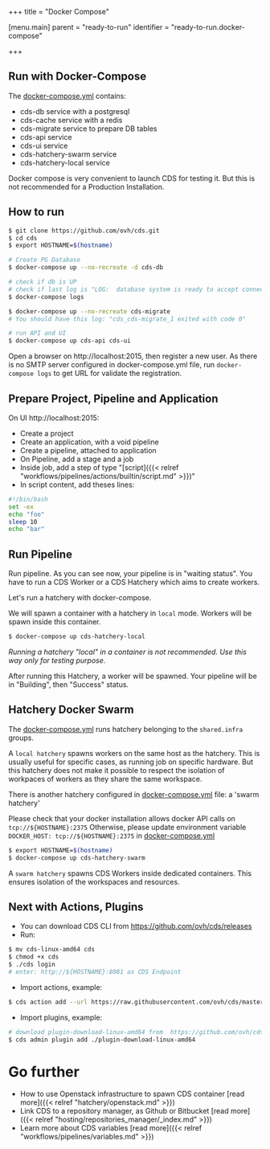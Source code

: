+++
title = "Docker Compose"

[menu.main]
parent = "ready-to-run"
identifier = "ready-to-run.docker-compose"

+++

## Run with Docker-Compose

The [docker-compose.yml](https://github.com/ovh/cds/blob/master/docker-compose.yml) contains:

- cds-db service with a postgresql
- cds-cache service with a redis
- cds-migrate service to prepare DB tables
- cds-api service
- cds-ui service
- cds-hatchery-swarm service
- cds-hatchery-local service

Docker compose is very convenient to launch CDS for testing it. But this is not recommended for a Production Installation.

## How to run

```bash
$ git clone https://github.com/ovh/cds.git
$ cd cds
$ export HOSTNAME=$(hostname)

# Create PG Database
$ docker-compose up --no-recreate -d cds-db

# check if db is UP
# check if last log is "LOG:  database system is ready to accept connections"
$ docker-compose logs

$ docker-compose up --no-recreate cds-migrate
# You should have this log: "cds_cds-migrate_1 exited with code 0"

# run API and UI
$ docker-compose up cds-api cds-ui

```

Open a browser on http://localhost:2015, then register a new user.
As there is no SMTP server configured in docker-compose.yml file,
run `docker-compose logs` to get URL for validate the registration.

## Prepare Project, Pipeline and Application

On UI http://localhost:2015:

- Create a project
- Create an application, with a void pipeline
- Create a pipeline, attached to application
- On Pipeline, add a stage and a job
- Inside job, add a step of type "[script]({{< relref "workflows/pipelines/actions/builtin/script.md" >}})"
- In script content, add theses lines:

```bash
#!/bin/bash
set -ex
echo "foo"
sleep 10
echo "bar"
```

## Run Pipeline

Run pipeline. As you can see now, your pipeline is in "waiting status". You have
to run a CDS Worker or a CDS Hatchery which aims to create workers.

Let's run a hatchery with docker-compose.

We will spawn a container with a hatchery in `local` mode. Workers will be spawn inside this container.

```bash
$ docker-compose up cds-hatchery-local
```

*Running a hatchery "local" in a container is not recommended. Use this way only for testing purpose*.

After running this Hatchery, a worker will be spawned. Your pipeline will be in "Building", then "Success" status.

## Hatchery Docker Swarm

The [docker-compose.yml](https://github.com/ovh/cds/blob/master/docker-compose.yml) runs hatchery belonging to the `shared.infra` groups.

A `local hatchery` spawns workers on the same host as the hatchery. This is usually useful for specific cases, as
running job on specific hardware.
But this hatchery does not make it possible to respect the isolation of workpaces
of workers as they share the same workspace.

There is another hatchery configured in [docker-compose.yml](https://github.com/ovh/cds/blob/master/docker-compose.yml) file: a 'swarm hatchery'

Please check that your docker installation allows docker API calls on `tcp://${HOSTNAME}:2375`
Otherwise, please update environment variable `DOCKER_HOST: tcp://${HOSTNAME}:2375` in
[docker-compose.yml](https://github.com/ovh/cds/blob/master/docker-compose.yml)

```bash
$ export HOSTNAME=$(hostname)
$ docker-compose up cds-hatchery-swarm
```

A `swarm hatchery` spawns CDS Workers inside dedicated containers.
This ensures isolation of the workspaces and resources.

## Next with Actions, Plugins

- You can download CDS CLI from https://github.com/ovh/cds/releases
- Run:
```bash
$ mv cds-linux-amd64 cds
$ chmod +x cds
$ ./cds login
# enter: http://${HOSTNAME}:8081 as CDS Endpoint
```

- Import actions, example:
```bash
$ cds action add --url https://raw.githubusercontent.com/ovh/cds/master/contrib/actions/cds-docker-package.hcl
```

- Import plugins, example:
```bash
# download plugin-download-linux-amd64 from  https://github.com/ovh/cds/releases
$ cds admin plugin add ./plugin-download-linux-amd64
```

# Go further

- How to use Openstack infrastructure to spawn CDS container [read more]({{< relref "hatchery/openstack.md" >}})
- Link CDS to a repository manager, as Github or Bitbucket [read more]({{< relref "hosting/repositories_manager/_index.md" >}})
- Learn more about CDS variables [read more]({{< relref "workflows/pipelines/variables.md" >}})
